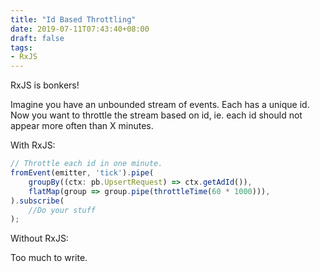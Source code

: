 ```yaml
---
title: "Id Based Throttling"
date: 2019-07-11T07:43:40+08:00
draft: false
tags:
- RxJS
---
```


RxJS is bonkers!

Imagine you have an unbounded stream of events. Each has a unique id. Now you want to throttle the stream based on id, ie. each id should not appear more often than X minutes.

With RxJS:

```ts
// Throttle each id in one minute.
fromEvent(emitter, 'tick').pipe(
	groupBy((ctx: pb.UpsertRequest) => ctx.getAdId()),
	flatMap(group => group.pipe(throttleTime(60 * 1000))),
).subscribe(
	//Do your stuff
);

```

Without RxJS:

Too much to write.